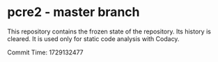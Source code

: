 # pcre2 - master branch

This repository contains the frozen state of the repository.
Its history is cleared. It is used only for static code
analysis with Codacy.

Commit Time: 1729132477